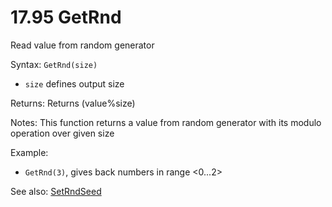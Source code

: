 # 17.95 GetRnd

Read value from random generator 

Syntax: `GetRnd(size)` 

* `size` defines output size 

Returns: Returns (value%size)

Notes: This function returns a value from random generator with its modulo operation
over given size 

Example: 

* `GetRnd(3)`, gives back numbers in range <0...2>

See also: [SetRndSeed](/17-api-native-functions/1794-setrndseed.md)

